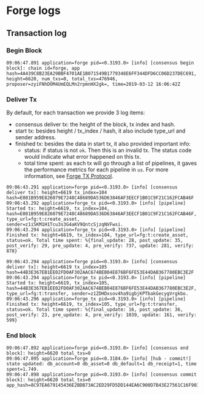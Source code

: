 # Forge logs

## Transaction log

### Begin Block
```
09:06:47.891 application=forge pid=<0.3193.0> [info] [consensus begin block]: chain id=forge, app hash=4A439C8B23EA29BBF4701AE1B071549B1779348E6FF344DFD6CC06D237DEC691, height=6620, num_txs=0, total_txs=476946, proposer=zyiFNhDOM4UmEQLMn2rpmnHX2gk=, time=2019-03-12 16:06:42Z
```

### Deliver Tx

By default, for each transaction we provide 3 log items:

* consensus deliver tx: the height of the block, tx index and hash.
* start tx: besides height / tx_index / hash, it also include type_url and sender address.
* finished tx: besides the data in start tx, it also provided important info:
  - status: if status is not `ok`. Then this is an invalid tx. The status code would indicate what error happened on this tx.
  - total time spent: as each tx will go through a list of pipelines, it gaves the performance metrics for each pipeline in `us`. For more information, see [Forge TX Protocol](./core/tx_protocol.md).

```
09:06:43.291 application=forge pid=<0.3193.0> [info] [consensus deliver tx]: height=6619 tx_index=104 hash=E081B959E826079E7248C48689DA536D63846AF3EECF1B01C9F21C162FCAB46F
09:06:43.292 application=forge_tx pid=<0.3193.0> [info] [pipeline] Started tx: height=6619, tx_index=104, hash=E081B959E826079E7248C48689DA536D63846AF3EECF1B01C9F21C162FCAB46F, type_url=fg:t:create_asset, sender=z1iSKM1H1Tcu3s3G4aKV9QntcSjzqNVFwsi.
09:06:43.294 application=forge_tx pid=<0.3193.0> [info] [pipeline] Finished tx: height=6619, tx_index=104, type_url=fg:t:create_asset, status=ok. Total time spent: %{final_update: 28, post_update: 35, post_verify: 29, pre_update: 4, pre_verify: 737, update: 281, verify: 878}

09:06:43.294 application=forge pid=<0.3193.0> [info] [consensus deliver tx]: height=6619 tx_index=105 hash=44B3E367EB1EE02FD0AF302AAC674BEB04E876BF6FE53E44DAB367780EBC3E2F
09:06:43.294 application=forge_tx pid=<0.3193.0> [info] [pipeline] Started tx: height=6619, tx_index=105, hash=44B3E367EB1EE02FD0AF302AAC674BEB04E876BF6FE53E44DAB367780EBC3E2F, type_url=fg:t:transfer, sender=z1ZDHDxsov4ha9igbjKPTbakGecygVrgkbo.
09:06:43.296 application=forge_tx pid=<0.3193.0> [info] [pipeline] Finished tx: height=6619, tx_index=105, type_url=fg:t:transfer, status=ok. Total time spent: %{final_update: 16, post_update: 36, post_verify: 23, pre_update: 4, pre_verify: 1039, update: 161, verify: 599}
```

### End block
```
09:06:47.892 application=forge pid=<0.3193.0> [info] [consensus end block]: height=6620 total_txs=0
09:06:47.895 application=forge pid=<0.3184.0> [info] [hub - commit!] state updated: db_account=0 db_asset=0 db_default=1 db_receipt=1, time spent=1.749.
09:06:47.898 application=forge pid=<0.3193.0> [info] [consensus commit block]: height=6620 total_txs=0 app_hash=8C97EA679145436E2BDB73AC2ED29FD5DD144EA6C900D7B43E27561C16F9032C
```
